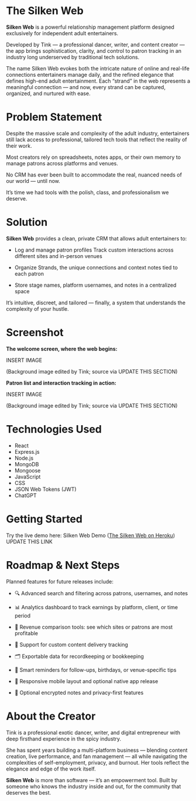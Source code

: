# The Silken Web

**Silken Web** is a powerful relationship management platform designed exclusively for independent adult entertainers.

Developed by Tink — a professional dancer, writer, and content creator — the app brings sophistication, clarity, and control to patron tracking in an industry long underserved by traditional tech solutions.

The name Silken Web evokes both the intricate nature of online and real-life connections entertainers manage daily, and the refined elegance that defines high-end adult entertainment. Each “strand” in the web represents a meaningful connection — and now, every strand can be captured, organized, and nurtured with ease.

# Problem Statement

Despite the massive scale and complexity of the adult industry, entertainers still lack access to professional, tailored tech tools that reflect the reality of their work. 

Most creators rely on spreadsheets, notes apps, or their own memory to manage patrons across platforms and venues.

No CRM has ever been built to accommodate the real, nuanced needs of our world — until now.

It’s time we had tools with the polish, class, and professionalism we deserve.

# Solution

**Silken Web** provides a clean, private CRM that allows adult entertainers to:

- Log and manage patron profiles
Track custom interactions across different sites and in-person venues

- Organize Strands, the unique connections and context notes tied to each patron

- Store stage names, platform usernames, and notes in a centralized space

It’s intuitive, discreet, and tailored — finally, a system that understands the complexity of your hustle.

# Screenshot

**The welcome screen, where the web begins:**

INSERT IMAGE

(Background image edited by Tink; source via UPDATE THIS SECTION)

**Patron list and interaction tracking in action:**

INSERT IMAGE

(Background image edited by Tink; source via UPDATE THIS SECTION)

# Technologies Used

- React
- Express.js
- Node.js
- MongoDB
- Mongoose
- JavaScript
- CSS
- JSON Web Tokens (JWT)
- ChatGPT 

# Getting Started

Try the live demo here: Silken Web Demo ([The Silken Web on Heroku](https://velvetbook-ab9c6fcfe5d4.herokuapp.com/)) UPDATE THIS LINK

# Roadmap & Next Steps

Planned features for future releases include:

- 🔍 Advanced search and filtering across patrons, usernames, and notes

- 📊 Analytics dashboard to track earnings by platform, client, or time period

- 🔗 Revenue comparison tools: see which sites or patrons are most profitable

- 🧩 Support for custom content delivery tracking

- 🗂 Exportable data for recordkeeping or bookkeeping

- 🧠 Smart reminders for follow-ups, birthdays, or venue-specific tips

- 📱 Responsive mobile layout and optional native app release

- 🔐 Optional encrypted notes and privacy-first features

# About the Creator

Tink is a professional exotic dancer, writer, and digital entrepreneur with deep firsthand experience in the spicy industry.

She has spent years building a multi-platform business — blending content creation, live performance, and fan management — all while navigating the complexities of self-employment, privacy, and burnout. Her tools reflect the elegance and edge of the work itself.

**Silken Web** is more than software — it’s an empowerment tool. Built by someone who knows the industry inside and out, for the community that deserves the best.